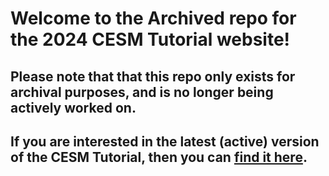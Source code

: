 
# Welcome to the Archived repo for the 2024 CESM Tutorial website!

## Please note that that this repo only exists for archival purposes, and is no longer being actively worked on. 

## If you are interested in the latest (active) version of the CESM Tutorial, then you can [find it here](https://github.com/NCAR/CESM-Tutorial).

<div>
